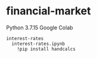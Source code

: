 # financial-market
  Python 3.7.15
  Google Colab

    interest-rates
      interest-rates.ipynb
        !pip install handcalcs
